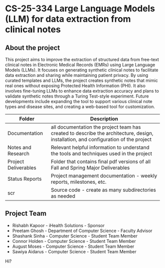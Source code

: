 # CS-25-334 Large Language Models (LLM) for data extraction from clinical notes
## About the project
This project aims to improve the extraction of structured data from free-text clinical notes in Electronic Medical Records (EMRs) using Large Language Models (LLMs). It focuses on generating synthetic clinical notes to facilitate data extraction and sharing while maintaining patient privacy. By using curated templates and LLMs, the project creates synthetic notes that mimic real ones without exposing Protected Health Information (PHI). It also involves fine-tuning LLMs to enhance data extraction accuracy and plans to validate synthetic notes through a Turing Test-style experiment. Future developments include expanding the tool to support various clinical note types and disease sites, and creating a web-based tool for customization.

| Folder | Description |
|---|---|
| Documentation |  all documentation the project team has created to describe the architecture, design, installation, and configuration of the project |
| Notes and Research | Relevant helpful information to understand the tools and techniques used in the project |
| Project Deliverables | Folder that contains final pdf versions of all Fall and Spring Major Deliverables |
| Status Reports | Project management documentation - weekly reports, milestones, etc. |
| scr | Source code - create as many subdirectories as needed |

## Project Team
- Rishabh Kapoor  - iHealth Solutions - Sponsor
- Preetam Ghosh - Department of Computer Science - Faculty Advisor
- Shashank Sinha - Computer Science - Student Team Member
- Connor Holden - Computer Science - Student Team Member
- August Moses - Computer Science - Student Team Member
- Sawiya Aidarus - Computer Science - Student Team Member


Hi?